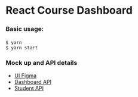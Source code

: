 # React Course Dashboard

### Basic usage:
#### 
```
$ yarn
$ yarn start
```

### Mock up and API details
- [UI Figma](https://www.figma.com/proto/nV7wbfWA7aatuC34HjnrkG/Course-Dashboard?node-id=0%3A1)
- [Dashboard API](http://my-json-server.typicode.com/shripad-agashe/fake-api/dashboard)
- [Student API](http://my-json-server.typicode.com/shripad-agashe/fake-api/students)
